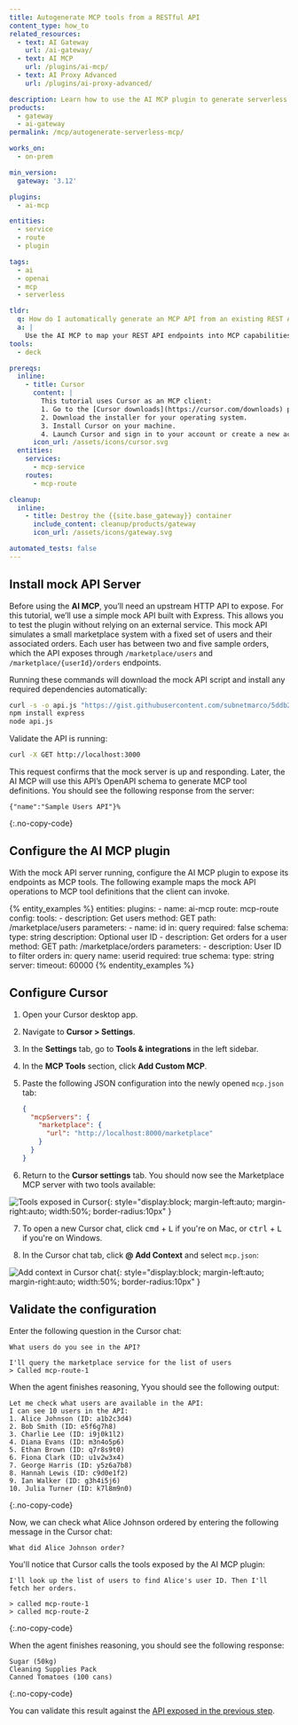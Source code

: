 ```yaml
---
title: Autogenerate MCP tools from a RESTful API
content_type: how_to
related_resources:
  - text: AI Gateway
    url: /ai-gateway/
  - text: AI MCP
    url: /plugins/ai-mcp/
  - text: AI Proxy Advanced
    url: /plugins/ai-proxy-advanced/

description: Learn how to use the AI MCP plugin to generate serverless MCP from any RESTful API, including setting up a mock Node.js server for testing.
products:
  - gateway
  - ai-gateway
permalink: /mcp/autogenerate-serverless-mcp/

works_on:
  - on-prem

min_version:
  gateway: '3.12'

plugins:
  - ai-mcp

entities:
  - service
  - route
  - plugin

tags:
  - ai
  - openai
  - mcp
  - serverless

tldr:
  q: How do I automatically generate an MCP API from an existing REST API?
  a: |
    Use the AI MCP to map your REST API endpoints into MCP capabilities, allowing you to integrate them directly with AI Gateway.
tools:
  - deck

prereqs:
  inline:
    - title: Cursor
      content: |
        This tutorial uses Cursor as an MCP client:
        1. Go to the [Cursor downloads](https://cursor.com/downloads) page.
        2. Download the installer for your operating system.
        3. Install Cursor on your machine.
        4. Launch Cursor and sign in to your account or create a new account.
      icon_url: /assets/icons/cursor.svg
  entities:
    services:
      - mcp-service
    routes:
      - mcp-route

cleanup:
  inline:
    - title: Destroy the {{site.base_gateway}} container
      include_content: cleanup/products/gateway
      icon_url: /assets/icons/gateway.svg

automated_tests: false
---
```

## Install mock API Server

Before using the **AI MCP**, you’ll need an upstream HTTP API to expose. For this tutorial, we’ll use a simple mock API built with Express. This allows you to test the plugin without relying on an external service. This mock API simulates a small marketplace system with a fixed set of users and their associated orders. Each user has between two and five sample orders, which the API exposes through `/marketplace/users` and `/marketplace/{userId}/orders` endpoints.

Running these commands will download the mock API script and install any required dependencies automatically:

```sh
curl -s -o api.js "https://gist.githubusercontent.com/subnetmarco/5ddb23876f9ce7165df17f9216f75cce/raw/a44a947d69e6f597465050cc595b6abf4db2fbea/api.js"
npm install express
node api.js
```

Validate the API is running:

```sh
curl -X GET http://localhost:3000
```

This request confirms that the mock server is up and responding. Later, the AI MCP will use this API’s OpenAPI schema to generate MCP tool definitions. You should see the following response from the server:

```text
{"name":"Sample Users API"}%
```
{:.no-copy-code}

## Configure the AI MCP plugin

With the mock API server running, configure the AI MCP plugin to expose its endpoints as MCP tools.
The following example maps the mock API operations to MCP tool definitions that the client can invoke.

{% entity_examples %}
entities:
  plugins:
    - name: ai-mcp
      route: mcp-route
      config:
        tools:
        - description: Get users
          method: GET
          path: /marketplace/users
          parameters:
            - name: id
              in: query
              required: false
              schema:
                type: string
              description: Optional user ID
        - description: Get orders for a user
          method: GET
          path: /marketplace/orders
          parameters:
            - description: User ID to filter orders
              in: query
              name: userid
              required: true
              schema:
                type: string
        server:
          timeout: 60000
{% endentity_examples %}

## Configure Cursor

1. Open your Cursor desktop app.

2. Navigate to **Cursor > Settings**.

3. In the **Settings** tab, go to **Tools & integrations** in the left sidebar.

4. In the **MCP Tools** section, click **Add Custom MCP**.

5. Paste the following JSON configuration into the newly opened `mcp.json` tab:

   ```json
   {
     "mcpServers": {
       "marketplace": {
         "url": "http://localhost:8000/marketplace"
       }
     }
   }
   ```

6. Return to the **Cursor settings** tab. You should now see the Marketplace MCP server with two tools available:

![Tools exposed in Cursor](/assets/images/ai-gateway/cursor-tools.png){: style="display:block; margin-left:auto; margin-right:auto; width:50%; border-radius:10px" }

7. To open a new Cursor chat, click <kbd>cmd</kbd> + <kbd>L</kbd> if you're on Mac, or <kbd>ctrl</kbd> + <kbd>L</kbd> if you're on Windows.

8. In the Cursor chat tab, click **@ Add Context** and select `mcp.json`:

![Add context in Cursor chat](/assets/images/ai-gateway/cursor-add-context.png){: style="display:block; margin-left:auto; margin-right:auto; width:50%; border-radius:10px" }

## Validate the configuration

Enter the following question in the Cursor chat:

```text
What users do you see in the API?
```

```
I'll query the marketplace service for the list of users
> Called mcp-route-1
```

When the agent finishes reasoning, Yyou should see the following output:

```text
Let me check what users are available in the API:
I can see 10 users in the API:
1. Alice Johnson (ID: a1b2c3d4)
2. Bob Smith (ID: e5f6g7h8)
3. Charlie Lee (ID: i9j0k1l2)
4. Diana Evans (ID: m3n4o5p6)
5. Ethan Brown (ID: q7r8s9t0)
6. Fiona Clark (ID: u1v2w3x4)
7. George Harris (ID: y5z6a7b8)
8. Hannah Lewis (ID: c9d0e1f2)
9. Ian Walker (ID: g3h4i5j6)
10. Julia Turner (ID: k7l8m9n0)
```
{:.no-copy-code}

Now, we can check what Alice Johnson ordered by entering the following message in the Cursor chat:

```text
What did Alice Johnson order?
```

You'll notice that Cursor calls the tools exposed by the AI MCP plugin:

```text
I'll look up the list of users to find Alice's user ID. Then I'll fetch her orders.

> called mcp-route-1
> called mcp-route-2
```
{:.no-copy-code}

When the agent finishes reasoning, you should see the following response:

```text
Sugar (50kg)
Cleaning Supplies Pack
Canned Tomatoes (100 cans)
```
{:.no-copy-code}

You can validate this result against the [API exposed in the previous step](https://gist.githubusercontent.com/subnetmarco/5ddb23876f9ce7165df17f9216f75cce/raw/a44a947d69e6f597465050cc595b6abf4db2fbea/api.js).